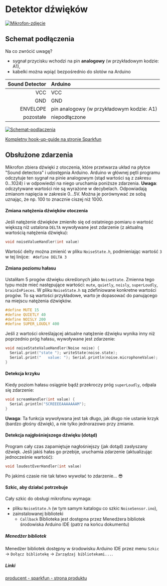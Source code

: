 # Detektor dźwięków
[![Mikrofon-zdjęcie](https://cdn.sparkfun.com//assets/parts/9/3/3/0/12642-01.jpg)](https://www.sparkfun.com/products/12642)

## Schemat podłączenia
Na co zwrócić uwagę?
- sygnał przycisku wchodzi na pin **analogowy** (w przykładowym kodzie: A1), 
- kabelki można wpiąć bezpośrednio do slotów na Arduino

Sound Detector | Arduino
---: | :---
VCC | VCC
GND | GND
ENVELOPE | pin analogowy (w przykładowym kodzie: A1)
pozostałe | niepodłączone

[![Schemat-podlaczenia](https://cdn.sparkfun.com/assets/learn_tutorials/4/9/2/Exp_16_Sound_Detector_bb_2.png)](https://learn.sparkfun.com/tutorials/sik-experiment-guide-for-the-arduino-101genuino-101-board/experiment-15-using-the-sound-detector-board)

[Kompletny hook-up-guide na stronie Sparkfun](https://learn.sparkfun.com/tutorials/sound-detector-hookup-guide)

## Obsłużone zdarzenia
Mikrofon zbiera dźwięki z otoczenia, które przetwarza układ na płytce "Sound detectora" i udostępnia Arduino. Arduino w głównej pętli programu odczytuje ten sygnał na pinie analogowym (stąd wartości są z zakresu 0...1024) i w odpowiedzi na niego uruchamia poniższe zdarzenia. 
**Uwaga**: odczytywane wartości nie są wyrażone w decybelach. Odpowiadają zmianom napięcia w zakresie 0...5V. Można je porównywać ze sobą uznając, że np. 100 to znacznie ciszej niż 1000. 
#### Zmiana natężenia dźwięków otoczenia
Jeśli natężenie dźwięków zmieniło się od ostatniego pomiaru o wartość większą niż ustalona ```DELTA``` wywoływane jest zdarzenie (z aktualną wartością natężenia dźwięku):
``` C++
void noiseValueHandler(int value)
```
Wartość delty można zmienić w pliku `NoiseState.h`, podmieniając wartość `3` w tej linijce: 
` #define DELTA 3`
#### Zmiana poziomu hałasu
Ustaliłam 5 progów dźwięku określonych jako `NoiseState`. Zmienna tego typu może mieć następujące wartości: `mute`, `quietly`, `noisly`, `superLoudly`, `brainInPieces`. 
W pliku `NoiseState.h` są zdefiniowane konkretne wartości progów. To są wartości przykładowe, warto je dopasować do panującego na miejscu natężenia dźwięków. 
``` C++
#define MUTE 15
#define QUIETLY 40
#define NOISLY 200
#define SUPER_LOUDLY 400
```
Jeśli z wartości określającej aktualne natężenie dźwięku wynika inny niż poprzednio próg hałasu, wywoływane jest zdarzenie: 
``` C++ 
void noiseStateValueHandler(Noise noise) {
  Serial.print("state "); writeState(noise.state); 
  Serial.print("   value: "); Serial.println(noise.microphoneValue);
}
```
#### Detekcja krzyku
Kiedy poziom hałasu osiągnie bądź przekroczy próg `superLoudly`, odpala się zdarzenie: 
``` C++ 
void screamHandler(int value) {
  Serial.println("SCREEEEAAAAAAAM");
}
```
**Uwaga**: Ta funkcja wywoływana jest tak długo, jak długo nie ustanie krzyk (bardzo głośny dźwięk), a nie tylko jednorazowo przy zmianie. 
#### Detekcja najgłośniejszego dźwięku (dotąd)
Program cały czas zapamiętuje nagłośniejszy (jak dotąd) zasłyszany dźwięk. Jeśli jakiś hałas go przebije, uruchamia zdarzenie (aktualizując jednocześnie wartość): 
``` C++ 
void loudestEverHandler(int value) 
```
Po jakimś czasie nie tak łatwo wywołać to zdarzenie... 😎
#### Szkic, aby działać potrzebuje
Cały szkic do obsługi mikrofonu wymaga: 
- pliku `NoiseState.h` (w tym samym katalogu co szkic `NoiseSensor.ino`), 
- zainstalowanej biblioteki
  * `Callback`
Biblioteka jest dostępna przez Menedżera bibliotek środowiska Arduino IDE (patrz na końcu dokumentu)


##### Menedżer bibliotek
Menedżer bibliotek dostępny w środowisku Arduino IDE przez menu `Szkic` → `Dołącz bibliotekę` → `Zarządzaj bibliotekami...`.

##### Linki
[producent - sparkfun - strona produktu](https://www.sparkfun.com/products/12642)